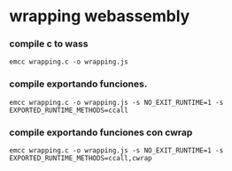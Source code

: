 # wrapping webassembly


### compile c to wass

    emcc wrapping.c -o wrapping.js

### compile exportando funciones.
    emcc wrapping.c -o wrapping.js -s NO_EXIT_RUNTIME=1 -s EXPORTED_RUNTIME_METHODS=ccall

### compile exportando funciones con cwrap
    emcc wrapping.c -o wrapping.js -s NO_EXIT_RUNTIME=1 -s EXPORTED_RUNTIME_METHODS=ccall,cwrap


